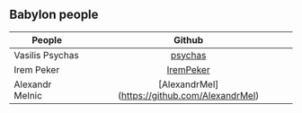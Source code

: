 ## Babylon people

| People        | Github        |
| ------------- |:-------------:| 
| Vasilis Psychas | [psychas](https://github.com/IremPeker)
| Irem Peker | [IremPeker](https://github.com/psychas/)
| Alexandr Melnic | [AlexandrMel] (https://github.com/AlexandrMel)
